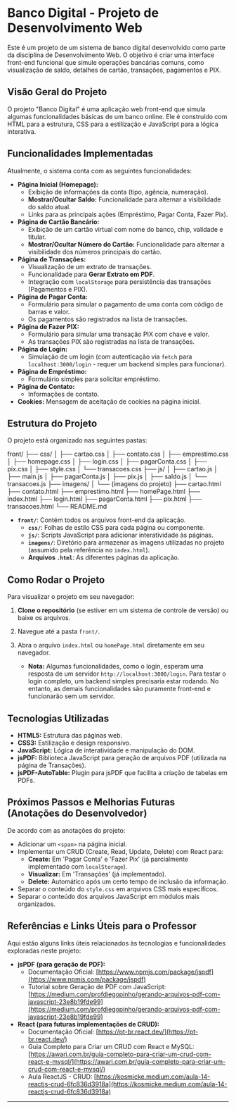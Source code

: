 # Banco Digital - Projeto de Desenvolvimento Web

Este é um projeto de um sistema de banco digital desenvolvido como parte da disciplina de Desenvolvimento Web. O objetivo é criar uma interface front-end funcional que simule operações bancárias comuns, como visualização de saldo, detalhes de cartão, transações, pagamentos e PIX.

## Visão Geral do Projeto

O projeto "Banco Digital" é uma aplicação web front-end que simula algumas funcionalidades básicas de um banco online. Ele é construído com HTML para a estrutura, CSS para a estilização e JavaScript para a lógica interativa.

## Funcionalidades Implementadas

Atualmente, o sistema conta com as seguintes funcionalidades:

* **Página Inicial (Homepage):**
    * Exibição de informações da conta (tipo, agência, numeração).
    * **Mostrar/Ocultar Saldo:** Funcionalidade para alternar a visibilidade do saldo atual.
    * Links para as principais ações (Empréstimo, Pagar Conta, Fazer Pix).
* **Página de Cartão Bancário:**
    * Exibição de um cartão virtual com nome do banco, chip, validade e titular.
    * **Mostrar/Ocultar Número do Cartão:** Funcionalidade para alternar a visibilidade dos números principais do cartão.
* **Página de Transações:**
    * Visualização de um extrato de transações.
    * Funcionalidade para **Gerar Extrato em PDF**.
    * Integração com `localStorage` para persistência das transações (Pagamentos e PIX).
* **Página de Pagar Conta:**
    * Formulário para simular o pagamento de uma conta com código de barras e valor.
    * Os pagamentos são registrados na lista de transações.
* **Página de Fazer PIX:**
    * Formulário para simular uma transação PIX com chave e valor.
    * As transações PIX são registradas na lista de transações.
* **Página de Login:**
    * Simulação de um login (com autenticação via `fetch` para `localhost:3000/login` - requer um backend simples para funcionar).
* **Página de Empréstimo:**
    * Formulário simples para solicitar empréstimo.
* **Página de Contato:**
    * Informações de contato.
* **Cookies:** Mensagem de aceitação de cookies na página inicial.

## Estrutura do Projeto

O projeto está organizado nas seguintes pastas:

front/
├── css/
│   ├── cartao.css
│   ├── contato.css
│   ├── emprestimo.css
│   ├── homepage.css
│   ├── login.css
│   ├── pagarConta.css
│   ├── pix.css
│   ├── style.css
│   └── transacoes.css
├── js/
│   ├── cartao.js
│   ├── main.js
│   ├── pagarConta.js
│   ├── pix.js
│   ├── saldo.js
│   └── transacoes.js
├── imagens/
│   └── (imagens do projeto)
├── cartao.html
├── contato.html
├── emprestimo.html
├── homePage.html
├── index.html
├── login.html
├── pagarConta.html
├── pix.html
├── transacoes.html
└── README.md

* **`front/`**: Contém todos os arquivos front-end da aplicação.
    * **`css/`**: Folhas de estilo CSS para cada página ou componente.
    * **`js/`**: Scripts JavaScript para adicionar interatividade às páginas.
    * **`imagens/`**: Diretório para armazenar as imagens utilizadas no projeto (assumido pela referência no `index.html`).
    * **Arquivos `.html`**: As diferentes páginas da aplicação.

## Como Rodar o Projeto

Para visualizar o projeto em seu navegador:

1.  **Clone o repositório** (se estiver em um sistema de controle de versão) ou baixe os arquivos.
2.  Navegue até a pasta `front/`.
3.  Abra o arquivo `index.html` ou `homePage.html` diretamente em seu navegador.

    * **Nota:** Algumas funcionalidades, como o login, esperam uma resposta de um servidor `http://localhost:3000/login`. Para testar o login completo, um backend simples precisaria estar rodando. No entanto, as demais funcionalidades são puramente front-end e funcionarão sem um servidor.

## Tecnologias Utilizadas

* **HTML5:** Estrutura das páginas web.
* **CSS3:** Estilização e design responsivo.
* **JavaScript:** Lógica de interatividade e manipulação do DOM.
* **jsPDF:** Biblioteca JavaScript para geração de arquivos PDF (utilizada na página de Transações).
* **jsPDF-AutoTable:** Plugin para jsPDF que facilita a criação de tabelas em PDFs.

## Próximos Passos e Melhorias Futuras (Anotações do Desenvolvedor)

De acordo com as anotações do projeto:

* Adicionar um `<span>` na página inicial.
* Implementar um CRUD (Create, Read, Update, Delete) com React para:
    * **Create:** Em 'Pagar Conta' e 'Fazer Pix' (já parcialmente implementado com `localStorage`).
    * **Visualizar:** Em 'Transações' (já implementado).
    * **Delete:** Automático após um certo tempo de inclusão da informação.
* Separar o conteúdo do `style.css` em arquivos CSS mais específicos.
* Separar o conteúdo dos arquivos JavaScript em módulos mais organizados.

## Referências e Links Úteis para o Professor

Aqui estão alguns links úteis relacionados às tecnologias e funcionalidades exploradas neste projeto:

* **jsPDF (para geração de PDF):**
    * Documentação Oficial: [https://www.npmjs.com/package/jspdf](https://www.npmjs.com/package/jspdf)
    * Tutorial sobre Geração de PDF com JavaScript: [https://medium.com/profdiegopinho/gerando-arquivos-pdf-com-javascript-23e8b19fde99](https://medium.com/profdiegopinho/gerando-arquivos-pdf-com-javascript-23e8b19fde99)
* **React (para futuras implementações de CRUD):**
    * Documentação Oficial: [https://pt-br.react.dev/](https://pt-br.react.dev/)
    * Guia Completo para Criar um CRUD com React e MySQL: [https://awari.com.br/guia-completo-para-criar-um-crud-com-react-e-mysql/](https://awari.com.br/guia-completo-para-criar-um-crud-com-react-e-mysql/)
    * Aula ReactJS - CRUD: [https://kosmicke.medium.com/aula-14-reactjs-crud-6fc836d3918a](https://kosmicke.medium.com/aula-14-reactjs-crud-6fc836d3918a)

---

